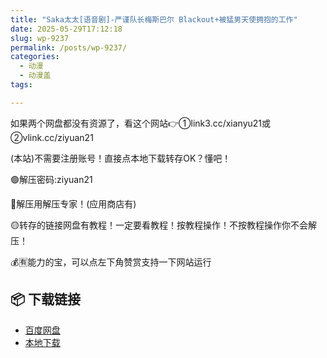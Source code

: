 ```yaml
---
title: "Saka太太[语音剧]-严谨队长梅斯巴尔 Blackout+被猛男天使拥抱的工作"
date: 2025-05-29T17:12:18
slug: wp-9237
permalink: /posts/wp-9237/
categories:
  - 动漫
  - 动漫盖
tags:

---
```


如果两个网盘都没有资源了，看这个网站👉①link3.cc/xianyu21或②vlink.cc/ziyuan21

(本站)不需要注册账号！直接点本地下载转存OK？懂吧！

🟢解压密码:ziyuan21

🔵解压用解压专家！(应用商店有)

🟡转存的链接网盘有教程！一定要看教程！按教程操作！不按教程操作你不会解压！

💰🈶能力的宝，可以点左下角赞赏支持一下网站运行

## 📦 下载链接
- [百度网盘](https://blziyuan21.com/pay-download/9237?key=d3ab50325c&down_id=0)
- [本地下载](https://blziyuan21.com/pay-download/9237?key=d3ab50325c&down_id=1)

